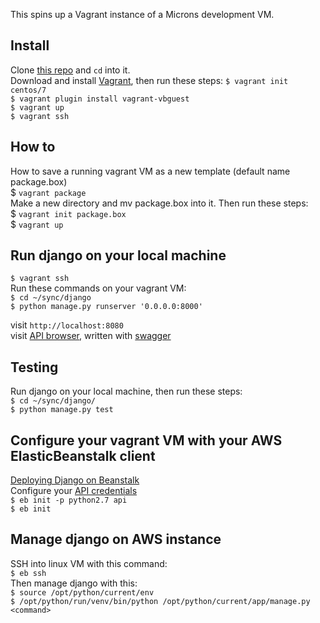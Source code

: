 This spins up a Vagrant instance of a Microns development VM.

## Install
Clone [this repo](https://github.com/WyssMICrONS/api-server) and `cd` into it.  
Download and install [Vagrant](https://www.vagrantup.com/downloads.html), then run these steps:
 `$ vagrant init centos/7`  
 `$ vagrant plugin install vagrant-vbguest`  
 `$ vagrant up`  
 `$ vagrant ssh`  

## How to

How to save a running vagrant VM as a new template (default name package.box)  
$ `vagrant package`  
Make a new directory and mv package.box into it. Then run these steps:  
$ `vagrant init package.box`  
$ `vagrant up`  

## Run django on your local machine

 `$ vagrant ssh`  
 Run these commands on your vagrant VM:  
 `$ cd ~/sync/django`  
 `$ python manage.py runserver '0.0.0.0:8000'`  

  visit `http://localhost:8080`  
  visit [API browser](http://localhost:8080/docs/), written with [swagger](http://swagger.io/)  

## Testing
  Run django on your local machine, then run these steps:  
  `$ cd ~/sync/django/`  
  `$ python manage.py test`  

## Configure your vagrant VM with your AWS ElasticBeanstalk client
  [Deploying Django on Beanstalk](http://docs.aws.amazon.com/elasticbeanstalk/latest/dg/create-deploy-python-django.html)  
  Configure your [API credentials](https://console.aws.amazon.com/iam/home#users)  
 `$ eb init -p python2.7 api`  
 `$ eb init`  
  

## Manage django on AWS instance
  SSH into linux VM with this command:  
  `$ eb ssh`  
  Then manage django with this:  
  `$ source /opt/python/current/env`  
  `$ /opt/python/run/venv/bin/python /opt/python/current/app/manage.py <command>`
